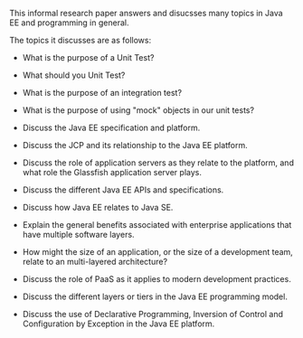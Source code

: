 This informal research paper answers and disucsses many topics in Java EE and programming in general.

The topics it discusses are as follows:

* What is the purpose of a Unit Test? 
* What should you Unit Test? 
* What is the purpose of an integration test? 
* What is the purpose of using "mock" objects in our unit tests?

* Discuss the Java EE specification and platform. 
* Discuss the JCP and its relationship to the Java EE platform. 
* Discuss the role of application servers as they relate to the platform, and what role the Glassfish application server plays. 
* Discuss the different Java EE APIs and specifications. 
* Discuss how Java EE relates to Java SE.

* Explain the general benefits associated with enterprise applications that have multiple software layers. 
* How might the size of an application, or the size of a development team, relate to an multi-layered architecture? 
* Discuss the role of PaaS as it applies to modern development practices. 
* Discuss the different layers or tiers in the Java EE programming model. 
* Discuss the use of Declarative Programming, Inversion of Control and Configuration by Exception in the Java EE platform.

